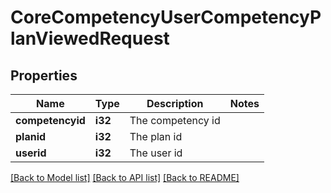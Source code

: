 # CoreCompetencyUserCompetencyPlanViewedRequest

## Properties

Name | Type | Description | Notes
------------ | ------------- | ------------- | -------------
**competencyid** | **i32** | The competency id | 
**planid** | **i32** | The plan id | 
**userid** | **i32** | The user id | 

[[Back to Model list]](../README.md#documentation-for-models) [[Back to API list]](../README.md#documentation-for-api-endpoints) [[Back to README]](../README.md)


